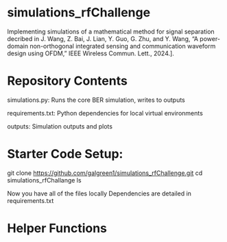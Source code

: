 # simulations_rfChallenge

Implementing simulations of a mathematical method for signal separation decribed in
J. Wang, Z. Bai, J. Lian, Y. Guo, G. Zhu, and Y. Wang, “A power-domain non-orthogonal integrated sensing
and communication waveform design using OFDM,” IEEE Wireless Commun. Lett., 2024.].

# Repository Contents

simulations.py: Runs the core BER simulation, writes to outputs

requirements.txt: Python dependencies for local virtual environments

outputs:  Simulation outputs and plots

# Starter Code Setup:
git clone https://github.com/galgreen1/simulations_rfChallenge.git
cd simulations_rfChallange
ls

Now you have all of the files locally
Dependencies are detailed in requirements.txt

# Helper Functions


    
